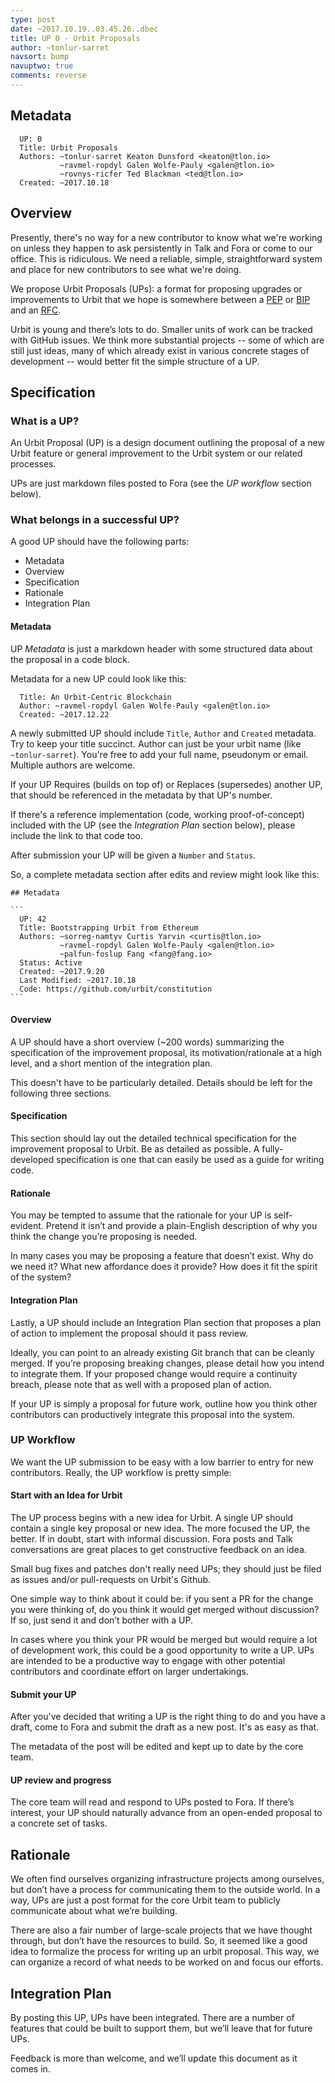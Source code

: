 ```yaml
---
type: post
date: ~2017.10.19..03.45.26..dbec
title: UP 0 - Urbit Proposals
author: ~tonlur-sarret
navsort: bump
navuptwo: true
comments: reverse
---
```


## Metadata

```
  UP: 0
  Title: Urbit Proposals
  Authors: ~tonlur-sarret Keaton Dunsford <keaton@tlon.io> 
           ~ravmel-ropdyl Galen Wolfe-Pauly <galen@tlon.io>
           ~rovnys-ricfer Ted Blackman <ted@tlon.io>
  Created: ~2017.10.18
```

## Overview

Presently, there's no way for a new contributor to know what we're working on unless they happen to ask persistently in Talk and Fora or come to our office. This is ridiculous. We need a reliable, simple, straightforward system and place for new contributors to see what we're doing. 

We propose Urbit Proposals (UPs): a format for proposing upgrades or improvements to Urbit that we hope is somewhere between a [PEP](https://www.python.org/dev/peps/) or [BIP](https://github.com/bitcoin/bips) and an [RFC](https://en.wikipedia.org/wiki/Request_for_Comments).

Urbit is young and there’s lots to do. Smaller units of work can be tracked with GitHub issues. We think more substantial projects -- some of which are still just ideas, many of which already exist in various concrete stages of development -- would better fit the simple structure of a UP.

## Specification

### What is a UP?

An Urbit Proposal (UP) is a design document outlining the proposal of a new Urbit feature or general improvement to the Urbit system or our related processes.

UPs are just markdown files posted to Fora (see the *UP workflow* section below).

### What belongs in a successful UP?

A good UP should have the following parts:

- Metadata
- Overview
- Specification
- Rationale
- Integration Plan

#### Metadata

UP _Metadata_ is just a markdown header with some structured data about the proposal in a code block. 

Metadata for a new UP could look like this:

```
  Title: An Urbit-Centric Blockchain
  Author: ~ravmel-ropdyl Galen Wolfe-Pauly <galen@tlon.io>
  Created: ~2017.12.22
```

A newly submitted UP should include `Title`, `Author` and `Created` metadata. Try to keep your title succinct. Author can just be your urbit name (like `~tonlur-sarret`). You're free to add your full name, pseudonym or email. Multiple authors are welcome.

If your UP Requires (builds on top of) or Replaces (supersedes) another UP, that should be referenced in the metadata by that UP's number.

If there's a reference implementation (code, working proof-of-concept) included with the UP (see the _Integration Plan_ section below), please include the link to that code too.

After submission your UP will be given a `Number` and `Status`.

So, a complete metadata section after edits and review might look like this:


````
## Metadata

```
  UP: 42
  Title: Bootstrapping Urbit from Ethereum
  Authors: ~sorreg-namtyv Curtis Yarvin <curtis@tlon.io>
           ~ravmel-ropdyl Galen Wolfe-Pauly <galen@tlon.io>
           ~palfun-foslup Fang <fang@fang.io>
  Status: Active
  Created: ~2017.9.20
  Last Modified: ~2017.10.18
  Code: https://github.com/urbit/constitution
```

````

#### Overview

A UP should have a short overview (~200 words) summarizing the specification of the improvement proposal, its motivation/rationale at a high level, and a short mention of the integration plan. 

This doesn't have to be particularly detailed. Details should be left for the following three sections.

#### Specification 

This section should lay out the detailed technical specification for the improvement proposal to Urbit. Be as detailed as possible. A fully-developed specification is one that can easily be used as a guide for writing code.

#### Rationale

You may be tempted to assume that the rationale for your UP is self-evident. Pretend it isn’t and provide a plain-English description of why you think the change you’re proposing is needed.

In many cases you may be proposing a feature that doesn’t exist. Why do we need it? What new affordance does it provide? How does it fit the spirit of the system?

#### Integration Plan

Lastly, a UP should include an Integration Plan section that proposes a plan of action to implement the proposal should it pass review. 

Ideally, you can point to an already existing Git branch that can be cleanly merged. If you’re proposing breaking changes, please detail how you intend to integrate them. If your proposed change would require a continuity breach, please note that as well with a proposed plan of action.

If your UP is simply a proposal for future work, outline how you think other contributors can productively integrate this proposal into the system.

### UP Workflow

We want the UP submission to be easy with a low barrier to entry for new contributors. Really, the UP workflow is pretty simple:

#### Start with an Idea for Urbit

The UP process begins with a new idea for Urbit. A single UP should contain a single key proposal or new idea. The more focused the UP, the better. If in doubt, start with informal discussion. Fora posts and Talk conversations are great places to get constructive feedback on an idea.

Small bug fixes and patches don't really need UPs; they should just be filed as issues and/or pull-requests on Urbit's Github.

One simple way to think about it could be: if you sent a PR for the change you were thinking of, do you think it would get merged without discussion? If so, just send it and don’t bother with a UP.

In cases where you think your PR would be merged but would require a lot of development work, this could be a good opportunity to write a UP. UPs are intended to be a productive way to engage with other potential contributors and coordinate effort on larger undertakings.

#### Submit your UP

After you've decided that writing a UP is the right thing to do and you have a draft, come to Fora and submit the draft as a new post. It's as easy as that.

The metadata of the post will be edited and kept up to date by the core team.

#### UP review and progress

The core team will read and respond to UPs posted to Fora. If there’s interest, your UP should naturally advance from an open-ended proposal to a concrete set of tasks.

## Rationale


We often find ourselves organizing infrastructure projects among ourselves, but don’t have a process for communicating them to the outside world. In a way, UPs are just a post format for the core Urbit team to publicly communicate about what we’re building.

There are also a fair number of large-scale projects that we have thought through, but don’t have the resources to build. So, it seemed like a good idea to formalize the process for writing up an urbit proposal. This way, we can organize a record of what needs to be worked on and focus our efforts.

## Integration Plan

By posting this UP, UPs have been integrated. There are a number of features that could be built to support them, but we’ll leave that for future UPs.

Feedback is more than welcome, and we’ll update this document as it comes in.
